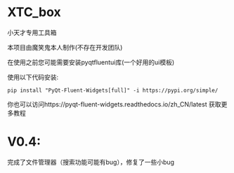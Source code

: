 # XTC_box
小天才专用工具箱

本项目由魔笑鬼本人制作(不存在开发团队)

在使用之前您可能需要安装pyqtfluentui库(一个好用的ui模板)

使用以下代码安装:
```shell
pip install "PyQt-Fluent-Widgets[full]" -i https://pypi.org/simple/
```

你也可以访问https://pyqt-fluent-widgets.readthedocs.io/zh_CN/latest 获取更多教程

# V0.4:
完成了文件管理器（搜索功能可能有bug），修复了一些小bug
